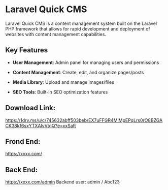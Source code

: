 # Laravel Quick CMS

Laravel Quick CMS is a content management system built on the Laravel PHP framework that allows for rapid development and deployment of websites with content management capabilities.

## Key Features

-   **User Management**: Admin panel for managing users and permissions
    
-   **Content Management**: Create, edit, and organize pages/posts
    
-   **Media Library**: Upload and manage images/files

-   **SEO Tools**: Built-in SEO optimization features

## Download Link: 

https://1drv.ms/u/c/745632abff503beb/EX7uFFGR4MlMpEPqLrs0rO8BZGACK38k16sxYTXAlvVtqQ?e=xxSaft

## Frond End:
https://xxxx.com/


## Back End:
https://xxxx.com/admin
Backend user: admin / Abc123
